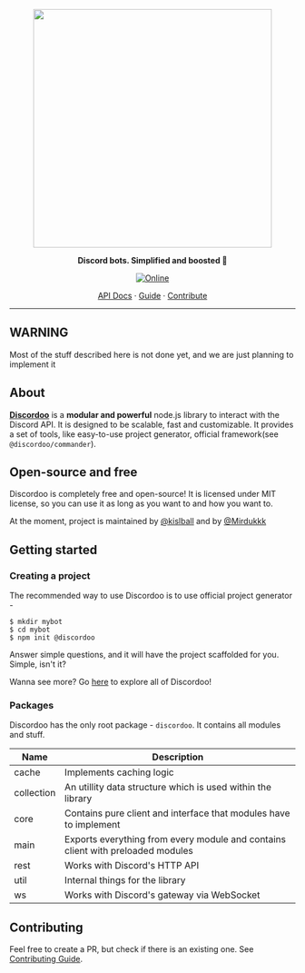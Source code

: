<p align="center">
<img width="420" src="https://user-images.githubusercontent.com/44965055/113192570-98562000-9267-11eb-966f-ea562bbb1f85.png" alt="">
</p>
<p align="center">
<b>Discord bots. Simplified and boosted 🚀</b>
</p>

<p align="center">
  <a href="https://discord.gg/TFZtXeYVM5">
    <img 
      src="https://img.shields.io/discord/811663819721539674?color=purple&label=Discord&style=for-the-badge" 
      alt="Online"
    >
  </a>
</p> 

<p align="center">
<a href="https://discordoo.xyz/api">API Docs</a>
<span> · </span>
<a href="https://discordoo.xyz/guide">Guide</a>
<span> · </span>
<a href="https://github.com/Discordoo/discordoo/blob/master/CONTRIBUTING.md">Contribute</a>
</p> 


<hr>

## WARNING
Most of the stuff described here is not done yet, and we are just planning to implement it

## About
**[Discordoo](https://discordoo.xyz)** is a **modular and powerful** node.js library to interact with the Discord API.
It is designed to be scalable, fast and customizable.
It provides a set of tools, like easy-to-use project generator, official framework(see `@discordoo/commander`).

## Open-source and free
Discordoo is completely free and open-source! It is licensed under MIT license, so you can use it as long as you want to 
and how you want to.

At the moment, project is maintained by [@kislball](https://github.com/kislball) and by [@Mirdukkk](https://github.com/mirdukkk)

## Getting started

### Creating a project
The recommended way to use Discordoo is to use official project generator - 
```shell
$ mkdir mybot
$ cd mybot
$ npm init @discordoo 
```
Answer simple questions, and it will have the project scaffolded for you. Simple, isn't it?

Wanna see more? Go [here](https://discordoo.xyz/guide/getting-started) to explore all of Discordoo!

### Packages
Discordoo has the only root package - `discordoo`.
It contains all modules and stuff.

Name | Description
--- | ---
cache | Implements caching logic
collection | An utillity data structure which is used within the library
core | Contains pure client and interface that modules have to implement
main | Exports everything from every module and contains client with preloaded modules
rest | Works with Discord's HTTP API
util | Internal things for the library
ws | Works with Discord's gateway via WebSocket

## Contributing
Feel free to create a PR, but check if there is an existing one.
See [Contributing Guide](https://github.com/Discordoo/discordoo/blob/master/CONTRIBUTING.md).
